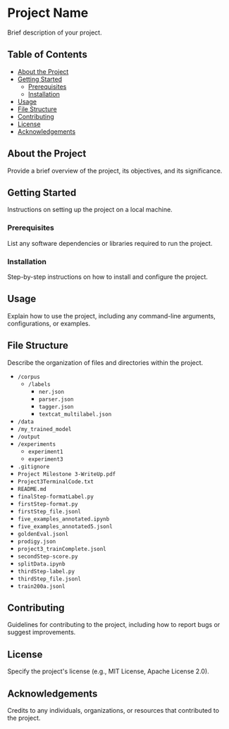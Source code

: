 # Project Name

Brief description of your project.

## Table of Contents

- [About the Project](#about-the-project)
- [Getting Started](#getting-started)
  - [Prerequisites](#prerequisites)
  - [Installation](#installation)
- [Usage](#usage)
- [File Structure](#file-structure)
- [Contributing](#contributing)
- [License](#license)
- [Acknowledgements](#acknowledgements)

## About the Project

Provide a brief overview of the project, its objectives, and its significance.

## Getting Started

Instructions on setting up the project on a local machine.

### Prerequisites

List any software dependencies or libraries required to run the project.

### Installation

Step-by-step instructions on how to install and configure the project.

## Usage

Explain how to use the project, including any command-line arguments, configurations, or examples.

## File Structure

Describe the organization of files and directories within the project.

- `/corpus`
  - `/labels`
    - `ner.json`
    - `parser.json`
    - `tagger.json`
    - `textcat_multilabel.json`
- `/data`
- `/my_trained_model`
- `/output`
- `/experiments`
  - `experiment1`
  - `experiment3`
- `.gitignore`
- `Project Milestone 3-WriteUp.pdf`
- `Project3TerminalCode.txt`
- `README.md`
- `finalStep-formatLabel.py`
- `firstStep-format.py`
- `firstStep_file.jsonl`
- `five_examples_annotated.ipynb`
- `five_examples_annotated5.jsonl`
- `goldenEval.jsonl`
- `prodigy.json`
- `project3_trainComplete.jsonl`
- `secondStep-score.py`
- `splitData.ipynb`
- `thirdStep-label.py`
- `thirdStep_file.jsonl`
- `train200a.jsonl`

## Contributing

Guidelines for contributing to the project, including how to report bugs or suggest improvements.

## License

Specify the project's license (e.g., MIT License, Apache License 2.0).

## Acknowledgements

Credits to any individuals, organizations, or resources that contributed to the project.
